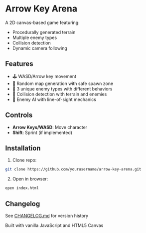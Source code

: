 # Arrow Key Arena

A 2D canvas-based game featuring:
- Procedurally generated terrain
- Multiple enemy types
- Collision detection
- Dynamic camera following

## Features
- 🕹️ WASD/Arrow key movement
- 🧱 Random map generation with safe spawn zone
- 👾 3 unique enemy types with different behaviors
- 🛑 Collision detection with terrain and enemies
- 👀 Enemy AI with line-of-sight mechanics

## Controls
- **Arrow Keys/WASD**: Move character
- **Shift**: Sprint (if implemented)

## Installation
1. Clone repo:
```bash
git clone https://github.com/yourusername/arrow-key-arena.git
```
2. Open in browser:
```bash
open index.html
```

## Changelog
See [CHANGELOG.md](CHANGELOG.md) for version history

Built with vanilla JavaScript and HTML5 Canvas